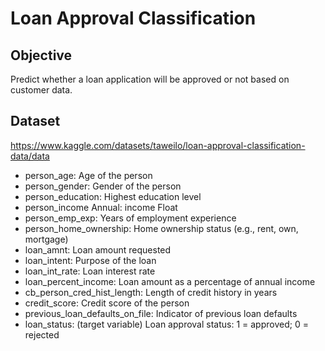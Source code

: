 # Loan Approval Classification

## Objective
Predict whether a loan application will be approved or not based on customer data.

## Dataset
https://www.kaggle.com/datasets/taweilo/loan-approval-classification-data/data

- person_age:	Age of the person
- person_gender:	Gender of the person
- person_education:	Highest education level
- person_income	Annual: income	Float
- person_emp_exp:	Years of employment experience
- person_home_ownership:	Home ownership status (e.g., rent, own, mortgage)
- loan_amnt:	Loan amount requested
- loan_intent:	Purpose of the loan
- loan_int_rate:	Loan interest rate
- loan_percent_income:	Loan amount as a percentage of annual income
- cb_person_cred_hist_length:	Length of credit history in years
- credit_score:	Credit score of the person
- previous_loan_defaults_on_file:	Indicator of previous loan defaults
- loan_status: (target variable)	Loan approval status: 1 = approved; 0 = rejected
